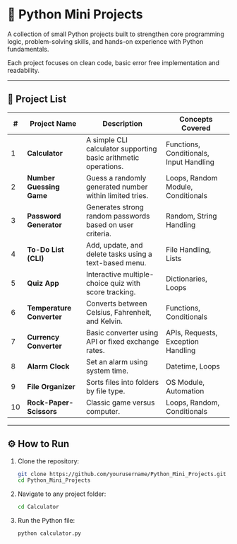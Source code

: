# 🐍 Python Mini Projects

A collection of small Python projects built to strengthen core programming logic, problem-solving skills, and hands-on experience with Python fundamentals.

Each project focuses on clean code, basic error free implementation and readability.

---

## 📁 Project List

| # | Project Name | Description | Concepts Covered |
|---|---------------|--------------|------------------|
| 1 | **Calculator** | A simple CLI calculator supporting basic arithmetic operations. | Functions, Conditionals, Input Handling |
| 2 | **Number Guessing Game** | Guess a randomly generated number within limited tries. | Loops, Random Module, Conditionals |
| 3 | **Password Generator** | Generates strong random passwords based on user criteria. | Random, String Handling |
| 4 | **To-Do List (CLI)** | Add, update, and delete tasks using a text-based menu. | File Handling, Lists |
| 5 | **Quiz App** | Interactive multiple-choice quiz with score tracking. | Dictionaries, Loops |
| 6 | **Temperature Converter** | Converts between Celsius, Fahrenheit, and Kelvin. | Functions, Conditionals |
| 7 | **Currency Converter** | Basic converter using API or fixed exchange rates. | APIs, Requests, Exception Handling |
| 8 | **Alarm Clock** | Set an alarm using system time. | Datetime, Loops |
| 9 | **File Organizer** | Sorts files into folders by file type. | OS Module, Automation |
| 10 | **Rock-Paper-Scissors** | Classic game versus computer. | Loops, Random, Conditionals |

---

## ⚙️ How to Run
1. Clone the repository:
   ```bash
   git clone https://github.com/yourusername/Python_Mini_Projects.git
   cd Python_Mini_Projects
2. Navigate to any project folder:
    ```bash
    cd Calculator
3. Run the Python file:
    ```bash
    python calculator.py
